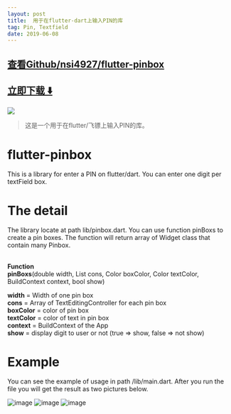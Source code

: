 ```yaml
---
layout: post
title:  用于在flutter-dart上输入PIN的库
tag: Pin, Textfield
date: 2019-06-08
---
```


 

## [查看Github/nsi4927/flutter-pinbox](http://github.com/nsi4927/flutter-pinbox)
## [立即下载 ️⬇️ ](https://codeload.github.com/nsi4927/flutter-pinbox/zip/master) 


 
![](https://flutterawesome.com/content/images/2019/05/flutter-pinbox.jpg)
 
>
> 这是一个用于在flutter/飞镖上输入PIN的库。
>

 
# flutter-pinbox
This is a library for enter a PIN on flutter/dart. You can enter one digit per textField box.

# The detail
The library locate at path lib/pinbox.dart.
You can use function pinBoxs to create a pin boxes. 
The function will return array of Widget class that contain many Pinbox.
<br/><br/>

<b>Function</b><br/>
<b>pinBoxs</b>(double width, List<TextEditingController> cons,
    Color boxColor, Color textColor, BuildContext context, bool show)
    
<b>width</b> = Width of one pin box<br/>
<b>cons</b> = Array of TextEditingController for each pin box<br/>
<b>boxColor</b> = color of pin box<br/>
<b>textColor</b> = color of text in pin box<br/>
<b>context</b> = BuildContext of the App<br/>
<b>show</b> = display digit to user or not (true => show, false => not show)


# Example
You can see the example of usage in path /lib/main.dart.
After you run the file you will get the result as two pictures below.


![image](https://github.com/nsi4927/flutter-pinbox/blob/master/imgs/PinBoxDemo1.png?raw=true)
![image](https://github.com/nsi4927/flutter-pinbox/blob/master/imgs/PinBoxDemo2.png?raw=true)
![image](https://github.com/nsi4927/flutter-pinbox/blob/master/imgs/PinBoxDemo3.png?raw=true)

